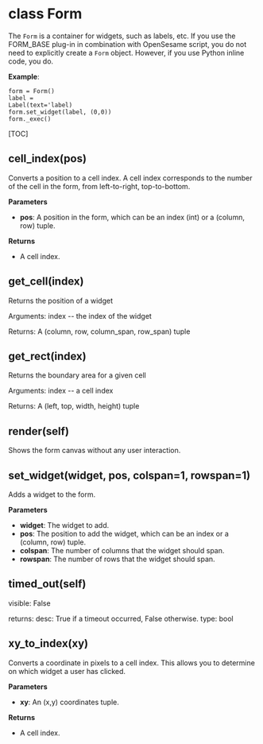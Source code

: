 <div class="ClassDoc YAMLDoc" markdown="1">

# class __Form__

The `Form` is a container for widgets, such as labels, etc. If you use
the FORM_BASE plug-in in combination with OpenSesame script, you do not
need to explicitly create a `Form` object. However, if you use Python
inline code, you do.

__Example__:

~~~ .python
form = Form()
label =
Label(text='label)
form.set_widget(label, (0,0))
form._exec()
~~~

[TOC]

## cell_index(pos)

Converts a position to a cell index. A cell index corresponds to
the number of the cell in the form, from left-to-right, top-to-bottom.


__Parameters__

- **pos**: A position in the form, which can be an index (int) or a (column,
row) tuple.

__Returns__

- A cell index.


## get_cell(index)

Returns the position of a widget

Arguments:
index -- the index of the widget

Returns:
A (column, row, column_span, row_span) tuple



## get_rect(index)

Returns the boundary area for a given cell

Arguments:
index -- a cell index

Returns:
A (left, top, width, height) tuple



## render(self)

Shows the form canvas without any user interaction.




## set_widget(widget, pos, colspan=1, rowspan=1)

Adds a widget to the form.


__Parameters__

- **widget**: The widget to add.
- **pos**: The position to add the widget, which can be an index or a (column,
row) tuple.
- **colspan**: The number of columns that the widget should span.
- **rowspan**: The number of rows that the widget should span.


## timed_out(self)

visible: False

returns:
        desc:   True if a timeout occurred, False otherwise.
        type:   bool



## xy_to_index(xy)

Converts a coordinate in pixels to a cell index. This allows you to
determine on which widget a user has clicked.


__Parameters__

- **xy**: An (x,y) coordinates tuple.

__Returns__

- A cell index.


</div>

